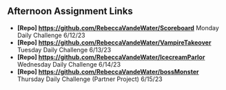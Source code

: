 ## Afternoon Assignment Links

* **[Repo] https://github.com/RebeccaVandeWater/Scoreboard** Monday Daily Challenge 6/12/23
* **[Repo] https://github.com/RebeccaVandeWater/VampireTakeover** Tuesday Daily Challenge 6/13/23
* **[Repo] https://github.com/RebeccaVandeWater/IcecreamParlor** Wednesday Daily Challenge 6/14/23
* **[Repo] https://github.com/RebeccaVandeWater/bossMonster** Thursday Daily Challenge (Partner Project) 6/15/23
